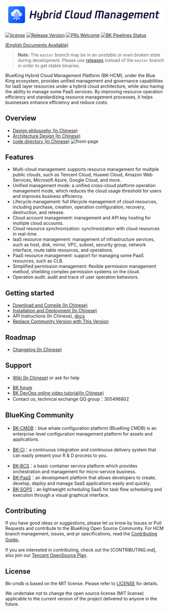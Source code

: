 ![](docs/resource/img/logo_en.png)
---

[![license](https://img.shields.io/badge/license-mit-brightgreen.svg?style=flat)](https://github.com/TencentBlueKing/bk-hcm/blob/master/LICENSE.txt)
[![Release Version](https://img.shields.io/badge/release-3.2.19-brightgreen.svg)](https://github.com/TencentBlueKing/bk-hcm/releases)
[![PRs Welcome](https://img.shields.io/badge/PRs-welcome-brightgreen.svg)](https://github.com/TencentBlueKing/bk-hcm/pulls)
[![BK Pipelines Status](https://api.bkdevops.qq.com/process/api/external/pipelines/projects/cc/p-c02db56ac633447eb2e740b3fd0b6d2b/badge?X-DEVOPS-PROJECT-ID=cc)](http://api.bkdevops.qq.com/process/api-html/user/builds/projects/cc/pipelines/p-c02db56ac633447eb2e740b3fd0b6d2b/latestFinished?X-DEVOPS-PROJECT-ID=cc)

[(English Documents Available)](readme_en.md)

> **Note**: The `master` branch may be in an *unstable or even broken state* during development.
Please use [releases](https://github.com/TencentBlueKing/bk-hcm/releases) instead of the `master` branch in order to get stable binaries.

BlueKing Hybrid Cloud Management Platform (BK-HCM), under the Blue King ecosystem, provides unified management and governance capabilities for IaaS layer resources under a hybrid cloud architecture, while also having the ability to manage some PaaS services. By improving resource operation efficiency and standardizing resource management processes, it helps businesses enhance efficiency and reduce costs.

## Overview

* [Design philosophy (In Chinese)](docs/overview/design.md)
* [Architecture Design (In Chinese)](docs/overview/architecture.md)
* [code directory (In Chinese)](docs/overview/code_framework.md)
![front-page](docs/resource/img/frontpage_en.png)

## Features

* Multi-cloud management: supports resource management for multiple public clouds, such as Tencent Cloud, Huawei Cloud, Amazon Web Services, Microsoft Azure, Google Cloud, and more.
* Unified management mode: a unified cross-cloud platform operation management mode, which reduces the cloud usage threshold for users and improves business efficiency.
* Lifecycle management: full lifecycle management of cloud resources, including purchase, creation, operation configuration, recovery, destruction, and release.
* Cloud account management: management and API key hosting for multiple cloud accounts.
* Cloud resource synchronization: synchronization with cloud resources in real-time.
* IaaS resource management: management of infrastructure services, such as host, disk, mirror, VPC, subnet, security group, network interface, route table resources, and operations.
* PaaS resource management: support for managing some PaaS resources, such as CLB.
* Simplified permission management: flexible permission management method, shielding complex permission systems on the cloud.
* Operation audit: audit and trace of user operation behaviors.

## Getting started

* [Download and Compile (In Chinese)](docs/overview/source_compile.md)
* [Installation and Deployment (In Chinese)](docs/overview/installation.md)
* API Instructions (In Chinese), [docs](docs/api-docs)
* [Replace Community Version with This Version](docs/overview/upgrade-from-ce.md)

## Roadmap

* [Changelog (In Chinese)](docs/support-file/changelog/release.md)

## Support

- [Wiki (In Chinese)](https://github.com/TencentBlueKing/bk-hcm/wiki) or ask for help
* [BK forum](https://bk.tencent.com/s-mart/community)
* [BK DevOps online video tutorial(In Chinese)](https://bk.tencent.com/s-mart/video/)
* Contact us, technical exchange QQ group：305496802

## BlueKing Community

* [BK-CMDB](https://github.com/Tencent/bk-cmdb)：blue whale configuration platform (BlueKing CMDB) is an enterprise-level configuration management platform for assets and applications.
- [BK-CI](https://github.com/Tencent/bk-ci)：a continuous integration and continuous
 delivery system that can easily present your R & D process to you.
* [BK-BCS](https://github.com/Tencent/bk-bcs)：a basic container service platform which provides
 orchestration and management for micro-service business.
* [BK-PaaS](https://github.com/Tencent/bk-PaaS)：an development platform that allows developers to create, develop, deploy and manage SaaS applications easily and quickly.
* [BK-SOPS](https://github.com/Tencent/bk-sops)：an lightweight scheduling SaaS  for task flow
 scheduling and execution through a visual graphical interface.

## Contributing

If you have good ideas or suggestions, please let us know by Issues or Pull Requests and contribute to the BlueKing
 Open Source Community. For HCM branch management, issues, and pr specifications, read the
 [Contributing Guide](docs/CONTRIBUTING.md)。

If you are interested in contributing, check out the [CONTRIBUTING.md], also join our
 [Tencent OpenSource Plan](https://opensource.tencent.com/contribution).

## License

Bk-cmdb is based on the MIT license. Please refer to [LICENSE](LICENSE) for details.

We undertake not to change the open source license (MIT license) applicable to the current version of the project delivered to anyone in the future.
